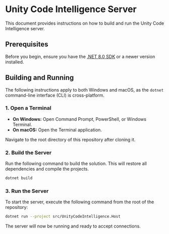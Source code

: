 # Unity Code Intelligence Server

This document provides instructions on how to build and run the Unity Code Intelligence server.

## Prerequisites

Before you begin, ensure you have the [.NET 8.0 SDK](https://dotnet.microsoft.com/download/dotnet/8.0) or a newer version installed.

## Building and Running

The following instructions apply to both Windows and macOS, as the `dotnet` command-line interface (CLI) is cross-platform.

### 1. Open a Terminal

-   **On Windows:** Open Command Prompt, PowerShell, or Windows Terminal.
-   **On macOS:** Open the Terminal application.

Navigate to the root directory of this repository after cloning it.

### 2. Build the Server

Run the following command to build the solution. This will restore all dependencies and compile the projects.

```bash
dotnet build
```

### 3. Run the Server

To start the server, execute the following command from the root of the repository:

```bash
dotnet run --project src/UnityCodeIntelligence.Host
```

The server will now be running and ready to accept connections.
